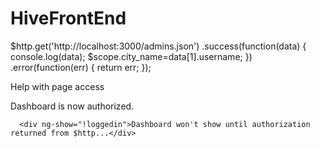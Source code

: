 # HiveFrontEnd
$http.get('http://localhost:3000/admins.json') 
            .success(function(data) { 
              console.log(data);
              $scope.city_name=data[1].username; 
            }) 
            .error(function(err) { 
              return err; 
            }); 



   Help with page access

   <div ng-show="loggedin">Dashboard is now authorized.</div>
      
      
      
      
      <div ng-show="!loggedin">Dashboard won't show until authorization returned from $http...</div>